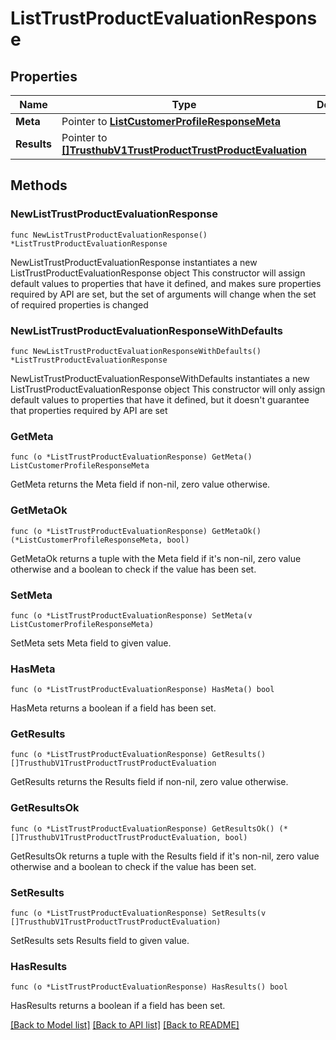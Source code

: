 # ListTrustProductEvaluationResponse

## Properties

Name | Type | Description | Notes
------------ | ------------- | ------------- | -------------
**Meta** | Pointer to [**ListCustomerProfileResponseMeta**](ListCustomerProfileResponse_meta.md) |  | [optional] 
**Results** | Pointer to [**[]TrusthubV1TrustProductTrustProductEvaluation**](TrusthubV1TrustProductTrustProductEvaluation.md) |  | [optional] 

## Methods

### NewListTrustProductEvaluationResponse

`func NewListTrustProductEvaluationResponse() *ListTrustProductEvaluationResponse`

NewListTrustProductEvaluationResponse instantiates a new ListTrustProductEvaluationResponse object
This constructor will assign default values to properties that have it defined,
and makes sure properties required by API are set, but the set of arguments
will change when the set of required properties is changed

### NewListTrustProductEvaluationResponseWithDefaults

`func NewListTrustProductEvaluationResponseWithDefaults() *ListTrustProductEvaluationResponse`

NewListTrustProductEvaluationResponseWithDefaults instantiates a new ListTrustProductEvaluationResponse object
This constructor will only assign default values to properties that have it defined,
but it doesn't guarantee that properties required by API are set

### GetMeta

`func (o *ListTrustProductEvaluationResponse) GetMeta() ListCustomerProfileResponseMeta`

GetMeta returns the Meta field if non-nil, zero value otherwise.

### GetMetaOk

`func (o *ListTrustProductEvaluationResponse) GetMetaOk() (*ListCustomerProfileResponseMeta, bool)`

GetMetaOk returns a tuple with the Meta field if it's non-nil, zero value otherwise
and a boolean to check if the value has been set.

### SetMeta

`func (o *ListTrustProductEvaluationResponse) SetMeta(v ListCustomerProfileResponseMeta)`

SetMeta sets Meta field to given value.

### HasMeta

`func (o *ListTrustProductEvaluationResponse) HasMeta() bool`

HasMeta returns a boolean if a field has been set.

### GetResults

`func (o *ListTrustProductEvaluationResponse) GetResults() []TrusthubV1TrustProductTrustProductEvaluation`

GetResults returns the Results field if non-nil, zero value otherwise.

### GetResultsOk

`func (o *ListTrustProductEvaluationResponse) GetResultsOk() (*[]TrusthubV1TrustProductTrustProductEvaluation, bool)`

GetResultsOk returns a tuple with the Results field if it's non-nil, zero value otherwise
and a boolean to check if the value has been set.

### SetResults

`func (o *ListTrustProductEvaluationResponse) SetResults(v []TrusthubV1TrustProductTrustProductEvaluation)`

SetResults sets Results field to given value.

### HasResults

`func (o *ListTrustProductEvaluationResponse) HasResults() bool`

HasResults returns a boolean if a field has been set.


[[Back to Model list]](../README.md#documentation-for-models) [[Back to API list]](../README.md#documentation-for-api-endpoints) [[Back to README]](../README.md)



